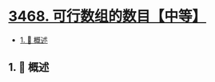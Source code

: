# [3468. 可行数组的数目【中等】](https://github.com/Tdahuyou/TNotes.leetcode/tree/main/notes/3468.%20%E5%8F%AF%E8%A1%8C%E6%95%B0%E7%BB%84%E7%9A%84%E6%95%B0%E7%9B%AE%E3%80%90%E4%B8%AD%E7%AD%89%E3%80%91)

<!-- region:toc -->

- [1. 📝 概述](#1--概述)

<!-- endregion:toc -->

## 1. 📝 概述

